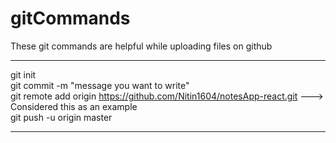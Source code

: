 # gitCommands                                                                                                                                                                             
These git commands are helpful while uploading files on github                                                                                                                        
___________________________________________________________________________________________________________ 
git init  
git commit -m "message you want to write"               
git remote add origin https://github.com/Nitin1604/notesApp-react.git ---> Considered this as an example  
git push -u origin master    
____________________________________________________________________________________________________________
